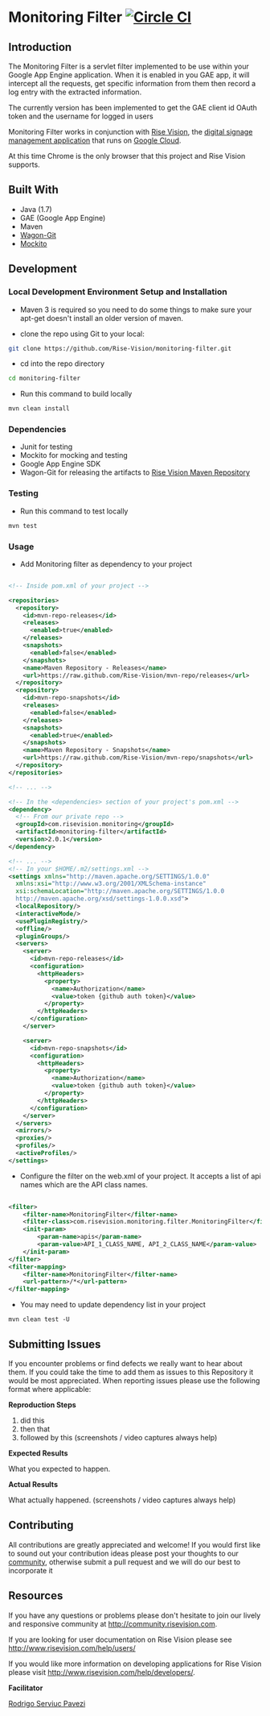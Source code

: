 # Monitoring Filter [![Circle CI](https://circleci.com/gh/Rise-Vision/monitoring-filter.svg?style=svg)](https://circleci.com/gh/Rise-Vision/monitoring-filter)

## Introduction

The Monitoring Filter is a servlet filter implemented to be use within your Google App Engine application. When it is enabled in you GAE app, it will intercept all the requests, get specific information from them then record a log entry with the extracted information.

The currently version has been implemented to get the GAE client id OAuth token and the username for logged in users 

Monitoring Filter works in conjunction with [Rise Vision](http://www.risevision.com), the [digital signage management application](http://rva.risevision.com/) that runs on [Google Cloud](https://cloud.google.com).

At this time Chrome is the only browser that this project and Rise Vision supports.

## Built With
- Java (1.7)
- GAE (Google App Engine) 
- Maven
- [Wagon-Git](https://github.com/synergian/wagon-git)
- [Mockito](https://github.com/mockito/mockito)

## Development

### Local Development Environment Setup and Installation

* Maven 3 is required so you need to do some things to make sure your apt-get doesn't install an older version of maven.

* clone the repo using Git to your local:
```bash
git clone https://github.com/Rise-Vision/monitoring-filter.git
```

* cd into the repo directory
```bash
cd monitoring-filter
```

* Run this command to build locally
``` bash
mvn clean install
```

### Dependencies
* Junit for testing 
* Mockito for mocking and testing
* Google App Engine SDK
* Wagon-Git for releasing the artifacts to [Rise Vision Maven Repository](https://github.com/Rise-Vision/mvn-repo)

### Testing
* Run this command to test locally
``` bash
mvn test
```

### Usage
* Add Monitoring filter as dependency to your project 

```xml

<!-- Inside pom.xml of your project -->

<repositories>
  <repository>
    <id>mvn-repo-releases</id>
    <releases>
      <enabled>true</enabled>
    </releases>
    <snapshots>
      <enabled>false</enabled>
    </snapshots>
    <name>Maven Repository - Releases</name>
    <url>https://raw.github.com/Rise-Vision/mvn-repo/releases</url>
  </repository>
  <repository>
    <id>mvn-repo-snapshots</id>
    <releases>
      <enabled>false</enabled>
    </releases>
    <snapshots>
      <enabled>true</enabled>
    </snapshots>
    <name>Maven Repository - Snapshots</name>
    <url>https://raw.github.com/Rise-Vision/mvn-repo/snapshots</url>
  </repository>
</repositories>

<!-- ... -->

<!-- In the <dependencies> section of your project's pom.xml -->
<dependency>
  <!-- From our private repo -->
  <groupId>com.risevision.monitoring</groupId>
  <artifactId>monitoring-filter</artifactId>
  <version>2.0.1</version>
</dependency>

<!-- ... -->
<!-- In your $HOME/.m2/settings.xml -->
<settings xmlns="http://maven.apache.org/SETTINGS/1.0.0"
  xmlns:xsi="http://www.w3.org/2001/XMLSchema-instance"
  xsi:schemaLocation="http://maven.apache.org/SETTINGS/1.0.0
  http://maven.apache.org/xsd/settings-1.0.0.xsd">
  <localRepository/>
  <interactiveMode/>
  <usePluginRegistry/>
  <offline/>
  <pluginGroups/>
  <servers>
    <server>
      <id>mvn-repo-releases</id>
      <configuration>
        <httpHeaders>
          <property>
            <name>Authorization</name>
            <value>token {github auth token}</value>
          </property>
        </httpHeaders>
      </configuration>
    </server>

    <server>
      <id>mvn-repo-snapshots</id>
      <configuration>
        <httpHeaders>
          <property>
            <name>Authorization</name>
            <value>token {github auth token}</value>
          </property>
        </httpHeaders>
      </configuration>
    </server>
  </servers>
  <mirrors/>
  <proxies/>
  <profiles/>
  <activeProfiles/>
</settings>

```

* Configure the filter on the web.xml of your project. It accepts a list of api names which are the API class names. 

```xml
    
<filter>
    <filter-name>MonitoringFilter</filter-name>
    <filter-class>com.risevision.monitoring.filter.MonitoringFilter</filter-class>
    <init-param>
        <param-name>apis</param-name>
        <param-value>API_1_CLASS_NAME, API_2_CLASS_NAME</param-value>
    </init-param>
</filter>
<filter-mapping>
    <filter-name>MonitoringFilter</filter-name>
    <url-pattern>/*</url-pattern>
</filter-mapping>

```

* You may need to update dependency list in your project
```
mvn clean test -U
```

## Submitting Issues
If you encounter problems or find defects we really want to hear about them. If you could take the time to add them as issues to this Repository it would be most appreciated. When reporting issues please use the following format where applicable:

**Reproduction Steps**

1. did this
2. then that
3. followed by this (screenshots / video captures always help)

**Expected Results**

What you expected to happen.

**Actual Results**

What actually happened. (screenshots / video captures always help)

## Contributing
All contributions are greatly appreciated and welcome! If you would first like to sound out your contribution ideas please post your thoughts to our [community](http://community.risevision.com), otherwise submit a pull request and we will do our best to incorporate it

## Resources
If you have any questions or problems please don't hesitate to join our lively and responsive community at http://community.risevision.com.

If you are looking for user documentation on Rise Vision please see http://www.risevision.com/help/users/

If you would like more information on developing applications for Rise Vision please visit http://www.risevision.com/help/developers/.

**Facilitator**

[Rodrigo Serviuc Pavezi](https://github.com/rodrigopavezi "Rodrigo Serviuc Pavezi")
